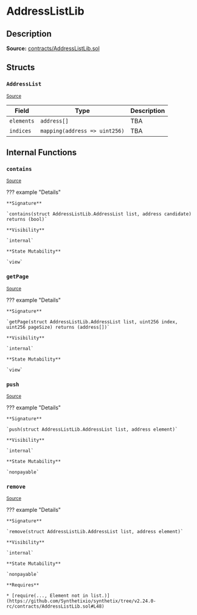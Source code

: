 # AddressListLib

## Description

**Source:** [contracts/AddressListLib.sol](https://github.com/Synthetixio/synthetix/tree/v2.24.0-rc/contracts/AddressListLib.sol)

## Structs

### `AddressList`

<sub>[Source](https://github.com/Synthetixio/synthetix/tree/v2.24.0-rc/contracts/AddressListLib.sol#L5)</sub>

| Field      | Type                          | Description |
| ---------- | ----------------------------- | ----------- |
| `elements` | `address[]`                   | TBA         |
| `indices`  | `mapping(address => uint256)` | TBA         |

## Internal Functions

### `contains`

<sub>[Source](https://github.com/Synthetixio/synthetix/tree/v2.24.0-rc/contracts/AddressListLib.sol#L10)</sub>

??? example "Details"

    **Signature**

    `contains(struct AddressListLib.AddressList list, address candidate) returns (bool)`

    **Visibility**

    `internal`

    **State Mutability**

    `view`

### `getPage`

<sub>[Source](https://github.com/Synthetixio/synthetix/tree/v2.24.0-rc/contracts/AddressListLib.sol#L18)</sub>

??? example "Details"

    **Signature**

    `getPage(struct AddressListLib.AddressList list, uint256 index, uint256 pageSize) returns (address[])`

    **Visibility**

    `internal`

    **State Mutability**

    `view`

### `push`

<sub>[Source](https://github.com/Synthetixio/synthetix/tree/v2.24.0-rc/contracts/AddressListLib.sol#L42)</sub>

??? example "Details"

    **Signature**

    `push(struct AddressListLib.AddressList list, address element)`

    **Visibility**

    `internal`

    **State Mutability**

    `nonpayable`

### `remove`

<sub>[Source](https://github.com/Synthetixio/synthetix/tree/v2.24.0-rc/contracts/AddressListLib.sol#L47)</sub>

??? example "Details"

    **Signature**

    `remove(struct AddressListLib.AddressList list, address element)`

    **Visibility**

    `internal`

    **State Mutability**

    `nonpayable`

    **Requires**

    * [require(..., Element not in list.)](https://github.com/Synthetixio/synthetix/tree/v2.24.0-rc/contracts/AddressListLib.sol#L48)

